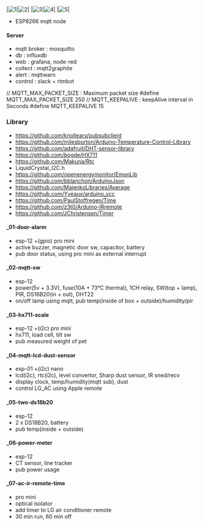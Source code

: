 

|![1](https://raw.githubusercontent.com/chaeplin/esp8266_and_arduino/master/_02-mqtt-sw-temperature/pics/1.jpg)|![2](https://raw.githubusercontent.com/chaeplin/esp8266_and_arduino/master/_03-hx711-scale/pics/6.jpg)|
|![3](https://raw.githubusercontent.com/chaeplin/esp8266_and_arduino/master/_04-lcd-dust/pics/4.jpg)|![4](https://raw.githubusercontent.com/chaeplin/esp8266_and_arduino/master/_06-power_meter/pics/1.jpg)|
|![5](https://raw.githubusercontent.com/chaeplin/esp8266_and_arduino/master/_15-esp8266-dash-deepsleep-reset/pics/FullSizeRender%205.jpg)|

* ESP8266 mqtt node

#### Server ####
- mqtt broker : mosquitto
- db : influxdb
- web : grafana, node-red
- collect : mqtt2graphite
- alert : mqttwarn
- control : slack + rtmbot



// MQTT_MAX_PACKET_SIZE : Maximum packet size
#define MQTT_MAX_PACKET_SIZE 250
// MQTT_KEEPALIVE : keepAlive interval in Seconds
#define MQTT_KEEPALIVE 15


### Library ###
- https://github.com/knolleary/pubsubclient
- https://github.com/milesburton/Arduino-Temperature-Control-Library
- https://github.com/adafruit/DHT-sensor-library
- https://github.com/bogde/HX711
- https://github.com/Makuna/Rtc
- LiquidCrystal_I2C.h
- https://github.com/openenergymonitor/EmonLib
- https://github.com/bblanchon/ArduinoJson
- https://github.com/MajenkoLibraries/Average
- https://github.com/Yveaux/arduino_vcc
- https://github.com/PaulStoffregen/Time
- https://github.com/z3t0/Arduino-IRremote
- https://github.com/JChristensen/Timer




#### _01-door-alarm ####
- esp-12 +(gpio) pro mini
- active buzzer, magnetic door sw, capacitor, battery
- pub door status, using pro mini as external interrupt


#### _02-mqtt-sw ####
- esp-12
- power(5v + 3.3V), fuse(10A + 73°C thermal), 1CH relay, SW(top + lamp), PIR, DS18B20(in + out), DHT22
- on/off lamp using mqtt, pub temp(inside of box + outside)/humidity/pir


#### _03-hx711-scale ####
- esp-12 +(i2c) pro mini
- hx711, load cell, tilt sw
- pub measured weight of pet


#### _04-mqtt-lcd-dust-sensor ####
- esp-01 +(i2c) nano
- lcd(i2c), rtc(i2c), level convertor, Sharp dust sensor, IR sned/recv
- display clock, temp/humidity(mqtt sub), dust
- control LG_AC using Apple remote


#### _05-two-ds18b20 ####
- esp-12
- 2 x DS18B20, battery
- pub temp(inside + outside)


#### _06-power-meter ####
- esp-12
- CT sensor, line tracker
- pub power usage


#### _07-ac-ir-remote-time ####
- pro mini
- optical isolator
- add timer to LG air conditioner remote
- 30 min run, 60 min off

